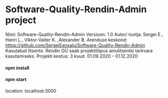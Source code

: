 # Software-Quality-Rendin-Admin project
Nimi:  Software-Quality-Rendin-Admin
Versioon: 1.0
Autor/ tootja:  Sergei E., Henri L., Viktor-Valter K. ,Alexander B.
Arenduse keskond: https://github.com/SergeiEensalu/Software-Quality-Rendin-Admin
Kasutatud litsents: Rendin OÜ saab projektilõpus ainulitsentsi tarkvara kasutamiseks.
Projekti kestus: 3 kuud. 01.09.2020 - 01.12.2020


#### npm install


#### npm start


location: localhost:3000
